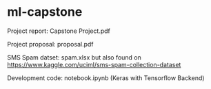 # ml-capstone

Project report: Capstone Project.pdf

Project proposal: proposal.pdf

SMS Spam datset: spam.xlsx but also found on https://www.kaggle.com/uciml/sms-spam-collection-dataset

Development code: notebook.ipynb (Keras with Tensorflow Backend)
